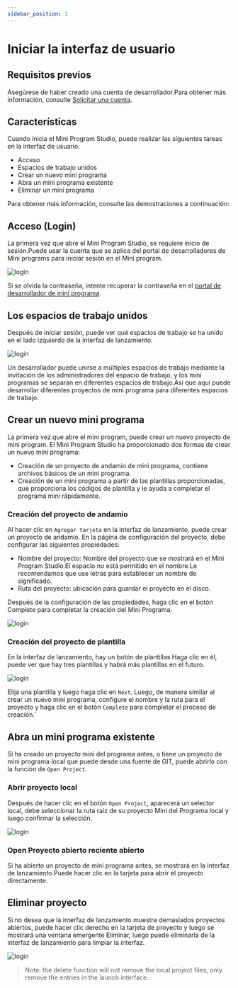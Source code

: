 ```yaml
---
sidebar_position: 1
---
```



# Iniciar la interfaz de usuario

## Requisitos previos

Asegúrese de haber creado una cuenta de desarrollador.Para obtener más información, consulte [Solicitar una cuenta](/).


## Características

Cuando inicia el Mini Program Studio, puede realizar las siguientes tareas en la interfaz de usuario.

<ul>
    <li>
       Acceso
    </li>
    <li>
        Espacios de trabajo unidos
    </li>
    <li>
        Crear un nuevo mini programa
    </li>
    <li>
        Abra un mini programa existente
    </li>
    <li>
        Eliminar un mini programa
    </li>
</ul>

Para obtener más información, consulte las demostraciones a continuación:



## Acceso (Login)

La primera vez que abre el Mini Program Studio, se requiere inicio de sesión.Puede usar la cuenta que se aplica del portal de desarrolladores de Mini programs para iniciar sesión en el Mini program.

![login](./img/launching1.jpg)

Si se olvida la contraseña, intente recuperar la contraseña en el [portal de desarrollador de mini programa](/).


## Los espacios de trabajo unidos
Después de iniciar sesión, puede ver qué espacios de trabajo se ha unido en el lado izquierdo de la interfaz de lanzamiento.

![login](./img/launching2.jpg)

Un desarrollador puede unirse a múltiples espacios de trabajo mediante la invitación de los administradores del espacio de trabajo, y los mini programas se separan en diferentes espacios de trabajo.Así que aquí puede desarrollar diferentes proyectos de mini programa para diferentes espacios de trabajo.


## Crear un nuevo mini programa
La primera vez que abre el mini program, puede crear un nuevo proyecto de mini program. El Mini Program Studio ha proporcionado dos formas de crear un nuevo mini programa:


<ul>
<li>
Creación de un proyecto de andamio de mini programa, contiene archivos básicos de un mini programa.
    </li>
    <li>
Creación de un mini programa a partir de las plantillas proporcionadas, que proporciona los códigos de plantilla y le ayuda a completar el programa mini rápidamente.
    </li>
</ul>

### Creación del proyecto de andamio

Al hacer clic en ```Agregar tarjeta``` en la interfaz de lanzamiento, puede crear un proyecto de andamio. En la página de configuración del proyecto, debe configurar las siguientes propiedades:

<ul>
<li>
Nombre del proyecto: Nombre del proyecto que se mostrará en el Mini Program Studio.El espacio no está permitido en el nombre.Le recomendamos que use letras para establecer un nombre de significado.
</li>
    <li>
Ruta del proyecto: ubicación para guardar el proyecto en el disco.
    </li>
</ul>

Después de la configuración de las propiedades, haga clic en el botón Complete para completar la creación del Mini Programa.

![login](./img/launching3.jpg)



### Creación del proyecto de plantilla
En la interfaz de lanzamiento, hay un botón de plantillas.Haga clic en él, puede ver que hay tres plantillas y habrá más plantillas en el futuro.

![login](./img/launching4.jpg)

Elija una plantilla y luego haga clic en ```Next```. Luego, de manera similar al crear un nuevo mini programa, configure el nombre y la ruta para el proyecto y haga clic en el botón ```Complete``` para completar el proceso de creación.`


## Abra un mini programa existente
Si ha creado un proyecto mini del programa antes, o tiene un proyecto de mini programa local que puede desde una fuente de GIT, puede abrirlo con la función de ```Open Project```.


### Abrir proyecto local
Después de hacer clic en el botón ```Open Project```, aparecerá un selector local, debe seleccionar la ruta raíz de su proyecto Mini del Programa local y luego confirmar la selección.

![login](./img/launching5.jpg)


### Open Proyecto abierto reciente abierto

Si ha abierto un proyecto de mini programa antes, se mostrará en la interfaz de lanzamiento.Puede hacer clic en la tarjeta para abrir el proyecto directamente.


## Eliminar proyecto

Si no desea que la interfaz de lanzamiento muestre demasiados proyectos abiertos, puede hacer clic derecho en la tarjeta de proyecto y luego se mostrará una ventana emergente Eliminar, luego puede eliminarla de la interfaz de lanzamiento para limpiar la interfaz.

![login](./img/launching6.jpg)


> Note: the delete function will not remove the local project files, only remove the entries in the launch interface.
